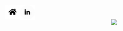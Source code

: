 

<a href="https://knowrafa.github.io/"><img align="left" src="https://github.com/knowrafa/knowrafa/blob/master/assets/img/home.png"/></a>
<a href="https://www.linkedin.com/in/rafael-alessandro/"><img align="left" src="https://github.com/knowrafa/knowrafa/blob/master/assets/img/linkedin.png"/></a>

<br>
<br>
<center>
  <img width="390px" align="middle" src="https://github-readme-stats.vercel.app/api/top-langs/?username=knowrafa&layout=compact&title_color=03ADDF&bg_color=0D1117&text_color=fafafa" /></td>
 </center>

<!--
**knowrafa/knowrafa** is a ✨ _special_ ✨ repository because its `README.md` (this file) appears on your GitHub profile.

Here are some ideas to get you started:

- 🔭 I’m currently working on ...
- 🌱 I’m currently learning ...
- 👯 I’m looking to collaborate on ...
- 🤔 I’m looking for help with ...
- 💬 Ask me about ...
- 📫 How to reach me: ...
- 😄 Pronouns: ...
- ⚡ Fun fact: ...
-->
